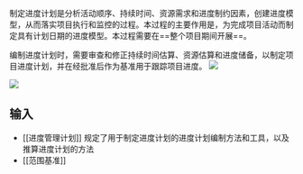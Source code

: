 制定进度计划是分析活动顺序、持续时间、资源需求和进度制约因素，创建进度模型，从而落实项目执行和监控的过程。本过程的主要作用是，为完成项目活动而制定具有计划日期的进度模型。本过程需要在==整个项目期间开展==。

编制进度计划时，需要审查和修正持续时间估算、资源估算和进度储备，以制定项目进度计划，并在经批准后作为基准用于跟踪项目进度。
![](https://raw.githubusercontent.com/a812305914/PMP/main/img/202210062313001.png)

![](https://raw.githubusercontent.com/a812305914/PMP/main/img/202210062316466.png)
## 输入
+ [[进度管理计划]] 规定了用于制定进度计划的进度计划编制方法和工具，以及推算进度计划的方法
+ [[范围基准]]